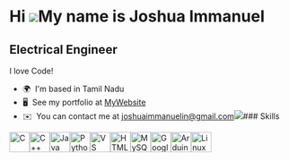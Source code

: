 Hi ![](https://user-images.githubusercontent.com/18350557/176309783-0785949b-9127-417c-8b55-ab5a4333674e.gif)My name is Joshua Immanuel
=======================================================================================================================================

Electrical Engineer
-------------------

I love Code!

*   🌍  I'm based in Tamil Nadu
*   🖥️  See my portfolio at [MyWebsite](http://joshuaimmanuel-netizen.github.io/Legends-destroyers/)
*   ✉️  You can contact me at [joshuaimmanuelin@gmail.com](mailto:joshuaimmanuelin@gmail.com)<a href="https://www.github.com/joshuaimmanuel-netizen" target="_blank" rel="noreferrer"><img
                  src="https://img.shields.io/github/followers/joshuaimmanuel-netizen?logo=github&style=for-the-badge&color=0891b2&labelColor=1c1917" /></a>### Skills 
<p align="left">
<a href="https://docs.microsoft.com/en-us/cpp/?view=msvc-170" target="_blank" rel="noreferrer"><img src="https://raw.githubusercontent.com/danielcranney/readme-generator/main/public/icons/skills/c-colored.svg" width="36" height="36" alt="C" /></a><a href="https://docs.microsoft.com/en-us/cpp/?view=msvc-170" target="_blank" rel="noreferrer"><img src="https://raw.githubusercontent.com/danielcranney/readme-generator/main/public/icons/skills/cplusplus-colored.svg" width="36" height="36" alt="C++" /></a><a href="https://www.oracle.com/java/" target="_blank" rel="noreferrer"><img src="https://raw.githubusercontent.com/danielcranney/readme-generator/main/public/icons/skills/java-colored.svg" width="36" height="36" alt="Java" /></a><a href="https://www.python.org/" target="_blank" rel="noreferrer"><img src="https://raw.githubusercontent.com/danielcranney/readme-generator/main/public/icons/skills/python-colored.svg" width="36" height="36" alt="Python" /></a><a href="https://code.visualstudio.com/" target="_blank" rel="noreferrer"><img src="https://raw.githubusercontent.com/danielcranney/readme-generator/main/public/icons/skills/visualstudiocode.svg" width="36" height="36" alt="VS Code" /></a><a href="https://developer.mozilla.org/en-US/docs/Glossary/HTML5" target="_blank" rel="noreferrer"><img src="https://raw.githubusercontent.com/danielcranney/readme-generator/main/public/icons/skills/html5-colored.svg" width="36" height="36" alt="HTML5" /></a><a href="https://www.mysql.com/" target="_blank" rel="noreferrer"><img src="https://raw.githubusercontent.com/danielcranney/readme-generator/main/public/icons/skills/mysql-colored.svg" width="36" height="36" alt="MySQL" /></a><a href="https://cloud.google.com/" target="_blank" rel="noreferrer"><img src="https://raw.githubusercontent.com/danielcranney/readme-generator/main/public/icons/skills/googlecloud-colored.svg" width="36" height="36" alt="Google Cloud" /></a><a href="https://store.arduino.cc/?gclid=Cj0KCQjw2eilBhCCARIsAG0Pf8uueBifykWcsSS4LPESeGQfxGVKJYnzV7bz471XfknQJy_1VINVWM8aAkLtEALw_wcB" target="_blank" rel="noreferrer"><img src="https://raw.githubusercontent.com/danielcranney/readme-generator/main/public/icons/skills/arduino-colored.svg" width="36" height="36" alt="Arduino" /></a><a href="https://www.linux.org" target="_blank" rel="noreferrer"><img src="https://raw.githubusercontent.com/danielcranney/readme-generator/main/public/icons/skills/linux-colored.svg" width="36" height="36" alt="Linux" /></a>
                    </p>
                    
                  
